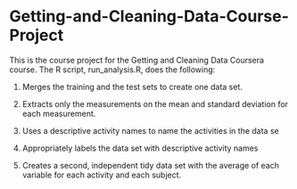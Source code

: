 # Getting-and-Cleaning-Data-Course-Project

This is the course project for the Getting and Cleaning Data Coursera course. The R script, run_analysis.R, does the following:

1. Merges the training and the test sets to create one data set.

2. Extracts only the measurements on the mean and standard deviation for each measurement. 

3. Uses a descriptive activity names to name the activities in the data se

4. Appropriately labels the data set with descriptive activity names

5. Creates a second, independent tidy data set with the average of each variable for each activity and each subject.
